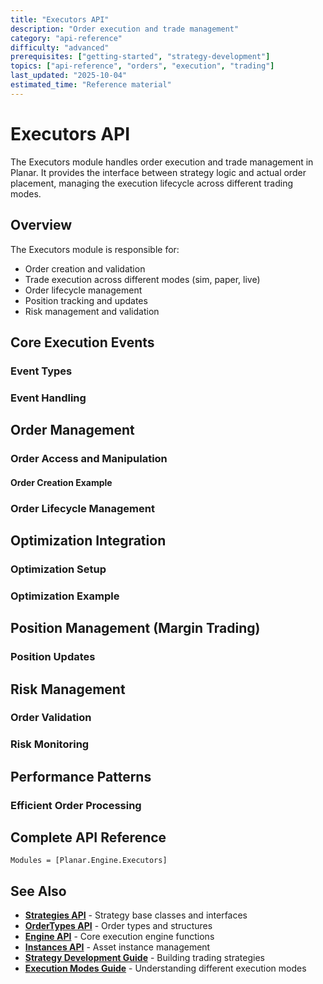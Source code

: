 ```yaml
---
title: "Executors API"
description: "Order execution and trade management"
category: "api-reference"
difficulty: "advanced"
prerequisites: ["getting-started", "strategy-development"]
topics: ["api-reference", "orders", "execution", "trading"]
last_updated: "2025-10-04"
estimated_time: "Reference material"
---
```


# Executors API

The Executors module handles order execution and trade management in Planar. It provides the interface between strategy logic and actual order placement, managing the execution lifecycle across different trading modes.

## Overview

The Executors module is responsible for:
- Order creation and validation
- Trade execution across different modes (sim, paper, live)
- Order lifecycle management
- Position tracking and updates
- Risk management and validation

## Core Execution Events

### Event Types


### Event Handling


## Order Management

### Order Access and Manipulation


#### Order Creation Example


### Order Lifecycle Management


## Optimization Integration

### Optimization Setup


### Optimization Example


## Position Management (Margin Trading)

### Position Updates


## Risk Management

### Order Validation


### Risk Monitoring


## Performance Patterns

### Efficient Order Processing


## Complete API Reference

```@autodocs
Modules = [Planar.Engine.Executors]
```

## See Also

- **[Strategies API](strategies.md)** - Strategy base classes and interfaces
- **[OrderTypes API](../reference/ordertypes.md)** - Order types and structures
- **[Engine API](engine.md)** - Core execution engine functions
- **[Instances API](instances.md)** - Asset instance management
- **[Strategy Development Guide](../guides/strategy-development.md)** - Building trading strategies
- **[Execution Modes Guide](../guides/execution-modes.md)** - Understanding different execution modes
